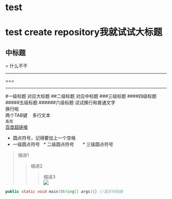 # test
test create repository我就试试大标题
===
中标题
-
=
什么不干

---

===

***
#一级标题 对应大标题
##二级标题 对应中标题
###三级标题
####四级标题
#####五级标题
######六级标题
试试换行和普通文字</br>
换行啦</br>
    两个TAB键
    多行文本</br>
`高亮`</br>
[百度超链接](http://www.baidu.com "悬停显示")</br>
* 圆点符号，记得要加上一个空格</br>
* 一级圆点符号
    * 二级圆点符号
        * 三级圆点符号</br>
>缩进1</br>
>>缩进2</br>
>>>缩进3</br>
![](http://www.baidu.com/img/bdlogo.gif)
```java
public static void main(String[] args){} //显示代码段
